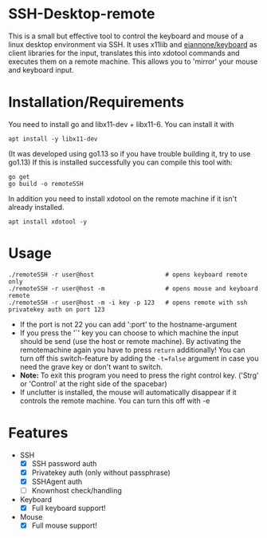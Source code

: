# SSH-Desktop-remote
This is a small but effective tool to control the keyboard and mouse of a linux desktop environment via SSH.
It uses x11lib and [eiannone/keyboard](https://github.com/eiannone/keyboard) as client libraries for the input, translates this into xdotool commands and executes them on a remote machine. This allows you to 'mirror' your mouse and keyboard input.

# Installation/Requirements
You need to install go and libx11-dev + libx11-6.
You can install it with
```
apt install -y libx11-dev
```

(It was developed using go1.13 so if you have trouble building it, try to use go1.13)
If this is installed successfully you can compile this tool with:
```
go get
go build -o remoteSSH
```

In addition you need to install xdotool on the remote machine if it isn't already installed. 
```
apt install xdotool -y
```

# Usage
```
./remoteSSH -r user@host                    # opens keyboard remote only
./remoteSSH -r user@host -m                 # opens mouse and keyboard remote
./remoteSSH -r user@host -m -i key -p 123   # opens remote with ssh privatekey auth on port 123
```
- If the port is not 22 you can add ':port' to the hostname-argument <br>
- If you press the '\`' key you can choose to which machine the input should be send (use the host or remote machine). By activating the remotemachine again you have to press <code>return</code> additionally! You can turn off this switch-feature by adding the <code>-t=false</code> argument in case you need the grave key or don't want to switch.
- <b>Note: </b>To exit this program you need to press the right control key. ('Strg' or 'Control' at the right side of the spacebar)  
- If unclutter is installed, the mouse will automatically disappear if it controls the remote machine. You can turn this off with -e

# Features
- SSH
  - [x] SSH password auth
  - [X] Privatekey auth (only without passphrase)
  - [x] SSHAgent auth
  - [ ] Knownhost check/handling
- Keyboard
  - [x] Full keyboard support!
- Mouse
  - [x] Full mouse support!
